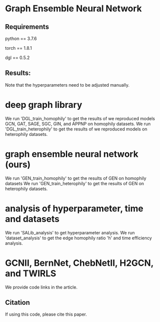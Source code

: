 # Graph Ensemble Neural Network

## Requirements

python == 3.7.6

torch == 1.8.1

dgl == 0.5.2

## Results:
Note that the hyperparameters need to be adjusted manually.

# deep graph library
We run 'DGL_train_homophily' to get the results of we reproduced models GCN, GAT, SAGE, SGC, GIN, and APPNP on homophily datasets.
We run 'DGL_train_heterophily' to get the results of we reproduced models on heterophily datasets.

# graph ensemble neural network (ours)
We run 'GEN_train_homophily' to get the results of GEN on homophily datasets
We run 'GEN_train_heterophily' to get the results of GEN on heterophily datasets.

# analysis of hyperparameter, time and datasets
We run 'SALib_analysis' to get hyperparameter analysis.
We run 'dataset_analysis' to get the edge homophily ratio 'h' and time efficiency analysis.

# GCNII, BernNet, ChebNetII, H2GCN, and TWIRLS
We provide code links in the article.

## Citation

If using this code, please cite this paper.

